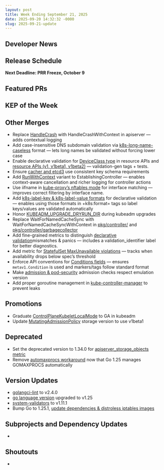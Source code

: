 ```yaml
---
layout: post
title: Week Ending September 21, 2025
date: 2025-09-20 14:32:32 -0000
slug: 2025-09-21-update
---
```


## Developer News


## Release Schedule

**Next Deadline: PRR Freeze, October 9**


## Featured PRs


## KEP of the Week


## Other Merges
* Replace [HandleCrash](https://github.com/kubernetes/kubernetes/pull/134178) with HandleCrashWithContext in apiserver — adds contextual logging
* Add case-insensitive DNS subdomain validation via [k8s-long-name-caseless](https://github.com/kubernetes/kubernetes/pull/134094) format — lets long names be validated without forcing lower case
* Enable declarative validation for [DeviceClass type](https://github.com/kubernetes/kubernetes/pull/134078) in resource APIs and [resource APIs (v1, v1beta1, v1beta2)](https://github.com/kubernetes/kubernetes/pull/134072) — validation-gen tags + tests.
* Ensure [cacher and etcd3](https://github.com/kubernetes/kubernetes/pull/134067) use consistent key schema requirements
* Add [RunWithContext](https://github.com/kubernetes/kubernetes/pull/134061) variant to EstablishingController — enables context-aware cancellation and richer logging for controller actions
* Use iifname in [kube-proxy’s nftables mode](https://github.com/kubernetes/kubernetes/pull/134024) for interface matching — improves correct filtering by interface name.
* Add [k8s-label-key & k8s-label-value formats](https://github.com/kubernetes/kubernetes/pull/134020) for declarative validation — enables using those formats in +k8s:format= tags so label keys/values are validated automatically
* Honor [KUBEADM_UPGRADE_DRYRUN_DIR](https://github.com/kubernetes/kubernetes/pull/134007) during kubeadm upgrades
* Replace WaitForNamedCacheSync with WaitForNamedCacheSyncWithContext in [pkg/controller/](https://github.com/kubernetes/kubernetes/pull/133985) and [pkg/controller/garbagecollector](https://github.com/kubernetes/kubernetes/pull/133984)
* Add fine-grained metrics to distinguish [declarative validation](https://github.com/kubernetes/kubernetes/pull/133946)mismatches & panics — includes a validation_identifier label for better diagnostics.
* Add metric for [StatefulSet MaxUnavailable violations](https://github.com/kubernetes/kubernetes/pull/130951) — tracks when availability drops below spec’s threshold
* Enforce API conventions for [Conditions fields](https://github.com/kubernetes/kubernetes/pull/133605) — ensures `metav1.Condition` is used and markers/tags follow standard format
* Make [admission & pod-security](https://github.com/kubernetes/kubernetes/pull/133178) admission checks respect emulation version
* Add proper goroutine management in [kube-controller-manager](https://github.com/kubernetes/kubernetes/pull/132703) to prevent leaks

## Promotions
* Graduate [ControlPlaneKubeletLocalMode](https://github.com/kubernetes/kubernetes/pull/134106) to GA in kubeadm
* Update [MutatingAdmissionPolicy](https://github.com/kubernetes/kubernetes/pull/133715) storage version to use v1beta1

## Deprecated
* Set the deprecated version to 1.34.0 for [apiserver_storage_objects metric](https://github.com/kubernetes/kubernetes/pull/134028)
* Remove [automaxprocs workaround](https://github.com/kubernetes/kubernetes/pull/133492) now that Go 1.25 manages GOMAXPROCS automatically

## Version Updates
* [golangci-lint](https://github.com/kubernetes/kubernetes/pull/134132) to v2.4.0
* [go language version](https://github.com/kubernetes/kubernetes/pull/134120) upgraded to v1.25
* [system-validators](https://github.com/kubernetes/kubernetes/pull/134089) to v1.11.1
* Bump Go to 1.25.1, [update dependencies & distroless iptables images](https://github.com/kubernetes/kubernetes/pull/134095)


## Subprojects and Dependency Updates

*

## Shoutouts

* 